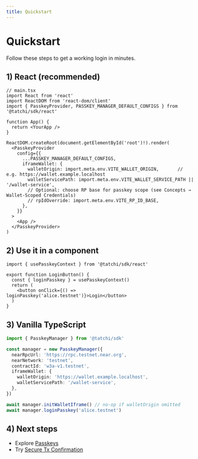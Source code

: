 ```yaml
---
title: Quickstart
---
```


# Quickstart

Follow these steps to get a working login in minutes.

## 1) React (recommended)

```tsx
// main.tsx
import React from 'react'
import ReactDOM from 'react-dom/client'
import { PasskeyProvider, PASSKEY_MANAGER_DEFAULT_CONFIGS } from '@tatchi/sdk/react'

function App() {
  return <YourApp />
}

ReactDOM.createRoot(document.getElementById('root')!).render(
  <PasskeyProvider
    config={{
      ...PASSKEY_MANAGER_DEFAULT_CONFIGS,
      iframeWallet: {
        walletOrigin: import.meta.env.VITE_WALLET_ORIGIN,       // e.g. https://wallet.example.localhost
        walletServicePath: import.meta.env.VITE_WALLET_SERVICE_PATH || '/wallet-service',
        // Optional: choose RP base for passkey scope (see Concepts → Wallet‑Scoped Credentials)
        // rpIdOverride: import.meta.env.VITE_RP_ID_BASE,
      },
    }}
  >
    <App />
  </PasskeyProvider>
)
```

## 2) Use it in a component

```tsx
import { usePasskeyContext } from '@tatchi/sdk/react'

export function LoginButton() {
  const { loginPasskey } = usePasskeyContext()
  return (
    <button onClick={() => loginPasskey('alice.testnet')}>Login</button>
  )
}
```

## 3) Vanilla TypeScript

```ts
import { PasskeyManager } from '@tatchi/sdk'

const manager = new PasskeyManager({
  nearRpcUrl: 'https://rpc.testnet.near.org',
  nearNetwork: 'testnet',
  contractId: 'w3a-v1.testnet',
  iframeWallet: {
    walletOrigin: 'https://wallet.example.localhost',
    walletServicePath: '/wallet-service',
  },
})

await manager.initWalletIframe() // no-op if walletOrigin omitted
await manager.loginPasskey('alice.testnet')
```

## 4) Next steps

- Explore [Passkeys](../guides/passkeys)
- Try [Secure Tx Confirmation](../guides/tx-confirmation)
